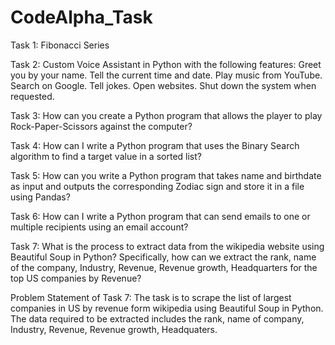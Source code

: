 # CodeAlpha_Task

Task 1: Fibonacci Series

Task 2: Custom Voice Assistant in Python with the following features:
Greet you by your name.
Tell the current time and date.
Play music from YouTube.
Search on Google.
Tell jokes.
Open websites.
Shut down the system when requested.

Task 3:
How can you create a Python program that allows the player to play Rock-Paper-Scissors against the computer?

Task 4:
How can I write a Python program that uses the Binary Search algorithm to find a target value in a sorted list?

Task 5:
How can you write a Python program that takes name and birthdate as input and outputs the corresponding Zodiac sign and store it in a file using Pandas?

Task 6:
How can I write a Python program that can send emails to one or multiple recipients using an email account?

Task 7:
What is the process to extract data from the wikipedia website using Beautiful Soup in Python? Specifically, how can we extract the rank, name of the company, Industry, Revenue, Revenue growth, Headquarters for the top US companies by Revenue?

Problem Statement of Task 7:
The task is to scrape the list of largest companies in US by revenue form wikipedia using Beautiful Soup in Python. The data required to be extracted includes the rank, name of company, Industry, Revenue, Revenue growth, Headquaters.
